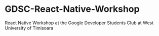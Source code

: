 # GDSC-React-Native-Workshop
React Native Workshop at the Google Developer Students Club at West University of Timisoara
